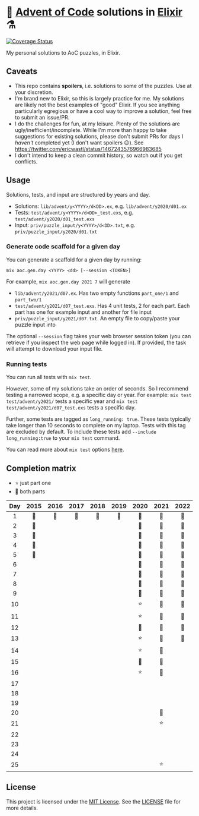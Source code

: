 # 🎄 [Advent of Code](https://adventofcode.com/) solutions in [Elixir](https://elixir-lang.org/) ⚗️

[![Coverage Status](https://coveralls.io/repos/github/ed-flanagan/advent-of-code-solutions-elixir/badge.svg?branch=main)](https://coveralls.io/github/ed-flanagan/advent-of-code-solutions-elixir?branch=main)

My personal solutions to AoC puzzles, in Elixir.

## Caveats

* This repo contains **spoilers**, i.e. solutions to some of the puzzles. Use at
  your discretion.
* I'm brand new to Elixir, so this is largely practice for me. My solutions are
  likely not the best examples of "good" Elixir. If you see anything
  particularly egregious or have a cool way to improve a solution, feel
  free to submit an issue/PR.
* I do the challenges for fun, at my leisure. Plenty of the solutions are
  ugly/inefficient/incomplete. While I'm more than happy to take suggestions for
  existing solutions, please don't submit PRs for days I _haven't_ completed
  yet (I don't want spoilers 😉). See
  https://twitter.com/ericwastl/status/1467243576966983685
* I don't intend to keep a clean commit history, so watch out if you get
  conflicts.

## Usage

Solutions, tests, and input are structured by years and day.
* Solutions: `lib/advent/y<YYYY>/d<DD>.ex`, e.g. `lib/advent/y2020/d01.ex`
* Tests: `test/advent/y<YYYY>/d<DD>_test.exs`, e.g. `test/advent/y2020/d01_test.exs`
* Input: `priv/puzzle_input/y<YYYY>/d<DD>.txt`, e.g. `priv/puzzle_input/y2020/d01.txt`

### Generate code scaffold for a given day

You can generate a scaffold for a given day by running:

```
mix aoc.gen.day <YYYY> <dd> [--session <TOKEN>]
```

For example, `mix aoc.gen.day 2021 7` will generate

* `lib/advent/y2021/d07.ex`. Has two empty functions `part_one/1` and
  `part_two/1`
* `test/advent/y2021/d07_test.exs`. Has 4 unit tests, 2 for each part. Each
  part has one for example input and another for file input
* `priv/puzzle_input/y2021/d07.txt`. An empty file to copy/paste your puzzle
  input into

The optional `--session` flag takes your web browser session token (you can
retrieve if you inspect the web page while logged in). If provided, the task
will attempt to download your input file.

### Running tests

You can run all tests with `mix test`.

However, some of my solutions take an order of seconds. So I recommend testing
a narrowed scope, e.g. a specific day or year.
For example: `mix test test/advent/y2021/` tests a specific year and
`mix test test/advent/y2021/d07_test.exs` tests a specific day.

Further, some tests are tagged as `long_running: true`. These tests typically
take longer than 10 seconds to complete on my laptop. Tests with this
tag are excluded by default. To include these tests add
`--include long_running:true` to your `mix test` command.

You can read more about `mix test` options
[here](https://hexdocs.pm/mix/Mix.Tasks.Test.html).

## Completion matrix

* ⭐ just part one
* 🌟 both parts

| Day | 2015 | 2016 | 2017 | 2018 | 2019 | 2020 | 2021 | 2022 | 2023 | 2024 |
| :-: | :--: | :--: | :--: | :--: | :--: | :--: | :--: | :--: | :--: | :--: |
| 1   | 🌟   | 🌟   | 🌟   | 🌟   | 🌟   | 🌟   | 🌟   | 🌟   | 🌟   | 🌟   |
| 2   | 🌟   |      |      |      |      | 🌟   | 🌟   | 🌟   | 🌟   |      |
| 3   | 🌟   |      |      |      |      | 🌟   | 🌟   | 🌟   | 🌟   |      |
| 4   | 🌟   |      |      |      |      | 🌟   | 🌟   | 🌟   | 🌟   |      |
| 5   | 🌟   |      |      |      |      | 🌟   | 🌟   | 🌟   |      |      |
| 6   |      |      |      |      |      | 🌟   | 🌟   | 🌟   | 🌟   |      |
| 7   |      |      |      |      |      | 🌟   | 🌟   | 🌟   |      |      |
| 8   |      |      |      |      |      | 🌟   | 🌟   | 🌟   |      |      |
| 9   |      |      |      |      |      | 🌟   | 🌟   | 🌟   |      |      |
| 10  |      |      |      |      |      | ⭐   | 🌟   | 🌟   |      |      |
| 11  |      |      |      |      |      | ⭐   | 🌟   | 🌟   |      |      |
| 12  |      |      |      |      |      | 🌟   | 🌟   | 🌟   |      |      |
| 13  |      |      |      |      |      | ⭐   | 🌟   | 🌟   |      |      |
| 14  |      |      |      |      |      | ⭐   | 🌟   |      |      |      |
| 15  |      |      |      |      |      | 🌟   | 🌟   |      |      |      |
| 16  |      |      |      |      |      | ⭐   | 🌟   |      |      |      |
| 17  |      |      |      |      |      |      |      |      |      |      |
| 18  |      |      |      |      |      |      |      |      |      |      |
| 19  |      |      |      |      |      |      |      |      |      |      |
| 20  |      |      |      |      |      |      | 🌟   |      |      |      |
| 21  |      |      |      |      |      |      | ⭐   |      |      |      |
| 22  |      |      |      |      |      |      |      |      |      |      |
| 23  |      |      |      |      |      |      |      |      |      |      |
| 24  |      |      |      |      |      |      |      |      |      |      |
| 25  |      |      |      |      |      |      | ⭐   |      |      |      |

## License

This project is licensed under the
[MIT License](https://choosealicense.com/licenses/mit/). See the
[LICENSE](https://github.com/ed-flanagan/advent-of-code-solutions-elixir/blob/main/LICENSE)
file for more details.
